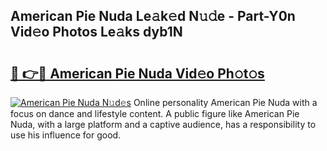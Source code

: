 ## American Pie Nuda Le𝚊k𝚎d N𝚞𝚍e - Part-Y0n Vid𝚎o Photos Le𝚊ks dyb1N

# <h2><a href="http://fbeggkq.evod.top/?m=American+Pie+Nuda">🔗 👉🔴 American Pie Nuda Vid𝚎o Ph𝚘t𝚘s</a></h2>

[![American Pie Nuda N𝚞d𝚎s](https://i.imgur.com/8V9OHl7.gif)](http://fbeggkq.evod.top/?m=American+Pie+Nuda)
Online personality American Pie Nuda with a focus on dance and lifestyle content. A public figure like American Pie Nuda, with a large platform and a captive audience, has a responsibility to use his influence for good. 
